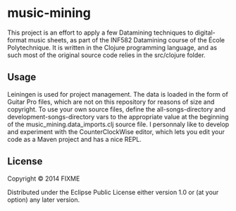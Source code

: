 # music-mining

  This project is an effort to apply a few Datamining techniques to digital-format music sheets, as part of the INF582 Datamining course of the École Polytechnique.
  It is written in the Clojure programming language, and as such most of the original source code relies in the src/clojure folder.


## Usage

   Leiningen is used for project management.
   The data is loaded in the form of Guitar Pro files, which are not on this repository for reasons of size and copyright. To use your own source files, define the all-songs-directory and development-songs-directory vars to the appropriate value at the beginning of the music_mining.data_imports.clj source file.
   I personnaly like to develop and experiment with the CounterClockWise editor, which lets you edit your code as a Maven project and has a nice REPL.

## License

Copyright © 2014 FIXME

Distributed under the Eclipse Public License either version 1.0 or (at
your option) any later version.
